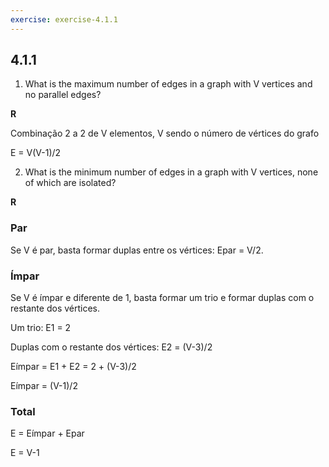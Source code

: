 ```yaml
---
exercise: exercise-4.1.1
---
```


## 4.1.1

1. What is the maximum number of edges in a graph with V vertices and no parallel edges?

**R** 

Combinação 2 a 2 de V elementos, V sendo o número de vértices do grafo

E = V(V-1)/2

2. What is the minimum number of edges in a graph with V vertices, none of
which are isolated?

**R** 
### Par
Se V é par, basta formar duplas entre os vértices: Epar = V/2.

### Ímpar
Se V é ímpar e diferente de 1, basta formar um trio e formar duplas com o restante dos vértices. 

Um trio: E1 = 2

Duplas com o restante dos vértices: E2 = (V-3)/2

Eímpar = E1 + E2 = 2 + (V-3)/2

Eímpar = (V-1)/2

### Total
E = Eímpar + Epar

E = V-1